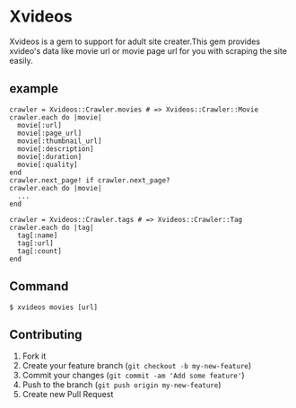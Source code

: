 # Xvideos

Xvideos is a gem to support for adult site creater.This gem provides xvideo's data like movie url or movie page url for you with scraping the site easily.

## example

    crawler = Xvideos::Crawler.movies # => Xvideos::Crawler::Movie
    crawler.each do |movie|
      movie[:url]
      movie[:page_url]
      movie[:thumbnail_url]
      movie[:description]
      movie[:duration]
      movie[:quality]
    end
    crawler.next_page! if crawler.next_page?
    crawler.each do |movie|
      ...
    end

    crawler = Xvideos::Crawler.tags # => Xvideos::Crawler::Tag
    crawler.each do |tag|
      tag[:name]
      tag[:url]
      tag[:count]
    end

## Command
    $ xvideos movies [url]

## Contributing

1. Fork it
2. Create your feature branch (`git checkout -b my-new-feature`)
3. Commit your changes (`git commit -am 'Add some feature'`)
4. Push to the branch (`git push origin my-new-feature`)
5. Create new Pull Request
